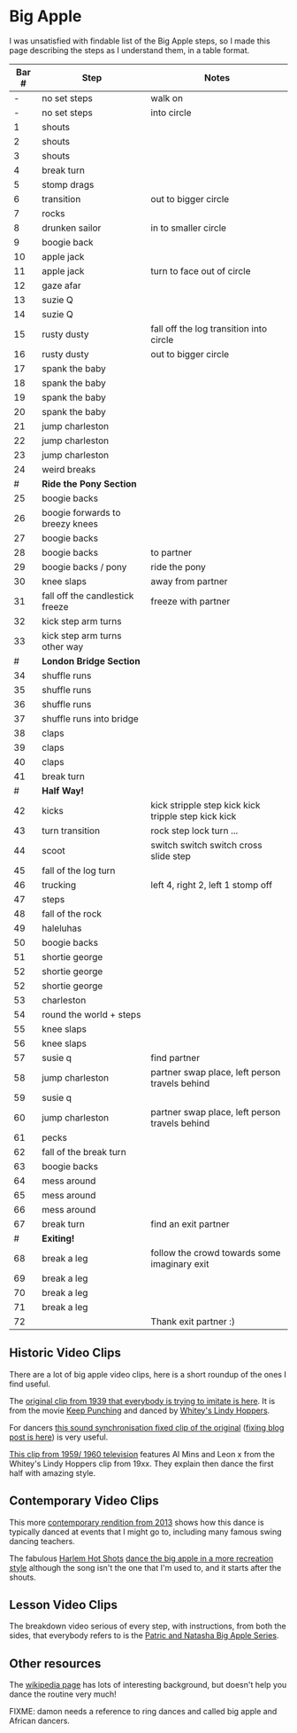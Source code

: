 # Big Apple

I was unsatisfied with findable list of the Big Apple steps, so I made this page describing the steps
as I understand them, in a table format.

| Bar #  | Step | Notes | 
| ------------- | ------------- | ------------- |
| - | no set steps | walk on |
| - | no set steps | into circle |
| 1 | shouts |  |
| 2 | shouts |  |
| 3 | shouts |  |
| 4 | break turn  |  |
| 5 | stomp drags |  |
| 6 | transition | out to bigger circle |
| 7 | rocks  |  |
| 8 | drunken sailor | in to smaller circle |
| 9 | boogie back |  |
| 10 | apple jack |  |
| 11 | apple jack | turn to face out of circle |
| 12 | gaze afar |  |
| 13 | suzie Q |  |
| 14 | suzie Q |  |
| 15 | rusty dusty | fall off the log transition into circle |
| 16 | rusty dusty | out to bigger circle |
| 17 | spank the baby |  |
| 18 | spank the baby |  |
| 19 | spank the baby |  |
| 20 | spank the baby |  |
| 21 | jump charleston |  |
| 22 | jump charleston |  |
| 23 | jump charleston |  |
| 24 | weird breaks |  |
| #  | **Ride the Pony Section** |  |
| 25 | boogie backs |
| 26 | boogie forwards to breezy knees | 
| 27 | boogie backs |
| 28 | boogie backs | to partner
| 29 | boogie backs / pony | ride the pony
| 30 | knee slaps | away from partner
| 31 | fall off the candlestick freeze | freeze with partner
| 32 | kick step arm turns
| 33 | kick step arm turns other way
| #  | **London Bridge Section** |  | 
| 34 | shuffle runs
| 35 | shuffle runs
| 36 | shuffle runs
| 37 | shuffle runs into bridge
| 38 | claps |   |
| 39 | claps |  |
| 40 | claps |  |
| 41 | break turn |  |
| #  | **Half Way!** | | 
| 42 | kicks | kick stripple step kick kick tripple step kick kick |
| 43 | turn transition | rock step lock turn ...
| 44 | scoot | switch switch switch cross slide step
| 45 | fall of the log turn |  |
| 46 | trucking | left 4, right 2, left 1 stomp off |  |
| 47 | steps  |  |
| 48 | fall of the rock |  |
| 49 | haleluhas |  |
| 50 | boogie backs |  |
| 51 | shortie george |  |
| 52 | shortie george |  |
| 52 | shortie george |  |
| 53 | charleston |  |
| 54 | round the world + steps |  |
| 55 | knee slaps |  |
| 56 | knee slaps |  |
| 57 | susie q | find partner |
| 58 | jump charleston | partner swap place, left person travels behind |
| 59 | susie q |  |
| 60 | jump charleston | partner swap place, left person travels behind |
| 61 | pecks | |
| 62 | fall of the break turn | |
| 63 | boogie backs | |
| 64 | mess around | |
| 65 | mess around | |
| 66 | mess around | |
| 67 | break turn | find an exit partner | 
| #  | **Exiting!** |  | 
| 68 | break a leg | follow the crowd towards some imaginary exit |
| 69 | break a leg |  |
| 70 | break a leg  |  |
| 71 | break a leg |  |
| 72 |  | Thank exit partner :) |

## Historic Video Clips

There are a lot of big apple video clips, here is a short roundup of the ones I find useful.

The [original clip from 1939 that everybody is trying to imitate is here](https://www.youtube.com/watch?v=OfgKMfexdPQ).  It is from the movie [Keep Punching](https://www.imdb.com/title/tt0135501/) and danced by [Whitey's Lindy Hoppers]().

For dancers [this sound synchronisation fixed clip of the original](https://www.youtube.com/watch?v=mmJ3aYozGMk)
([fixing blog post is here](https://blog.straycat.me.uk/2018/10/fixing-the-apple/)) is very useful.

[This clip from 1959/ 1960 television](https://youtu.be/rmDe2hn7vGg) features Al Mins and Leon x from the Whitey's Lindy Hoppers clip from 19xx.  They explain then dance the first half with amazing style.

## Contemporary Video Clips

This more [contemporary rendition from 2013](https://www.youtube.com/watch?v=HQrCtP7zUeo) shows how this dance is typically danced at events that I might go to, including many famous swing dancing teachers.

The fabulous [Harlem Hot Shots](https://en.wikipedia.org/wiki/Hot_Shots_(dance_companies)#Harlem_Hot_Shots)
[dance the big apple in a more recreation style](https://www.youtube.com/watch?v=E37mb1QROIw) although the song isn't the one that I'm used to, and it starts after the shouts.

## Lesson Video Clips

The breakdown video serious of every step, with instructions, from both the sides, that everybody refers to is the
[Patric and Natasha Big Apple Series](https://www.youtube.com/watch?v=C444gS8IcIk).

## Other resources

The  [wikipedia page](https://en.wikipedia.org/wiki/Big_Apple_(dance))
has lots of interesting background, but doesn't help you dance the routine very much!

FIXME: damon needs a reference to ring dances and called big apple and African dancers.
